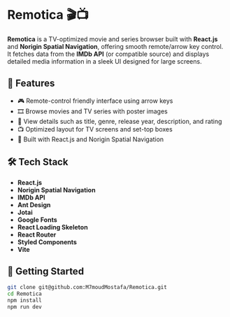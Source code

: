 # Remotica 🎬📺

**Remotica** is a TV-optimized movie and series browser built with **React.js** and **Norigin Spatial Navigation**, offering smooth remote/arrow key control. It fetches data from the **IMDb API** (or compatible source) and displays detailed media information in a sleek UI designed for large screens.

## 🔧 Features

- 🎮 Remote-control friendly interface using arrow keys
- 🎞️ Browse movies and TV series with poster images
- 📄 View details such as title, genre, release year, description, and rating
- 📺 Optimized layout for TV screens and set-top boxes
- 🚀 Built with React.js and Norigin Spatial Navigation

## 🛠 Tech Stack

- **React.js**
- **Norigin Spatial Navigation**
- **IMDb API**
- **Ant Design**
- **Jotai**
- **Google Fonts**
- **React Loading Skeleton**
- **React Router**
- **Styled Components**
- **Vite**

## 🚀 Getting Started

```bash
git clone git@github.com:M7moudMostafa/Remotica.git
cd Remotica
npm install
npm run dev
